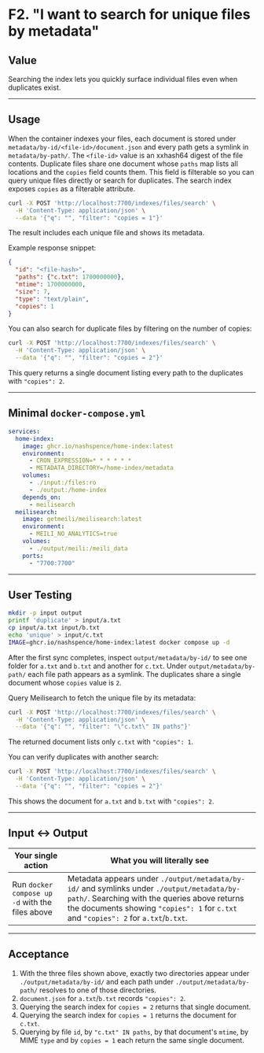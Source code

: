 # F2. "I want to search for unique files by metadata"

## Value

Searching the index lets you quickly surface individual files even when duplicates exist.

---

## Usage

When the container indexes your files, each document is stored under `metadata/by-id/<file-id>/document.json` and every path gets a symlink in `metadata/by-path/`. The `<file-id>` value is an xxhash64 digest of the file contents. Duplicate files share one document whose `paths` map lists all locations and the `copies` field counts them. This field is filterable so you can query unique files directly or search for duplicates.
The search index exposes `copies` as a filterable attribute.

```bash
curl -X POST 'http://localhost:7700/indexes/files/search' \
  -H 'Content-Type: application/json' \
  --data '{"q": "", "filter": "copies = 1"}'
```

The result includes each unique file and shows its metadata.

Example response snippet:

```json
{
  "id": "<file-hash>",
  "paths": {"c.txt": 1700000000},
  "mtime": 1700000000,
  "size": 7,
  "type": "text/plain",
  "copies": 1
}
```

You can also search for duplicate files by filtering on the number of copies:

```bash
curl -X POST 'http://localhost:7700/indexes/files/search' \
  -H 'Content-Type: application/json' \
  --data '{"q": "", "filter": "copies = 2"}'
```

This query returns a single document listing every path to the duplicates with
`"copies": 2`.

---

## Minimal `docker-compose.yml`

```yaml
services:
  home-index:
    image: ghcr.io/nashspence/home-index:latest
    environment:
      - CRON_EXPRESSION=* * * * * *
      - METADATA_DIRECTORY=/home-index/metadata
    volumes:
      - ./input:/files:ro
      - ./output:/home-index
    depends_on:
      - meilisearch
  meilisearch:
    image: getmeili/meilisearch:latest
    environment:
      - MEILI_NO_ANALYTICS=true
    volumes:
      - ./output/meili:/meili_data
    ports:
      - "7700:7700"
```

---

## User Testing

```bash
mkdir -p input output
printf 'duplicate' > input/a.txt
cp input/a.txt input/b.txt
echo 'unique' > input/c.txt
IMAGE=ghcr.io/nashspence/home-index:latest docker compose up -d
```

After the first sync completes, inspect `output/metadata/by-id/` to see one folder for `a.txt` and `b.txt` and another for `c.txt`. Under `output/metadata/by-path/` each file path appears as a symlink. The duplicates share a single document whose `copies` value is `2`.

Query Meilisearch to fetch the unique file by its metadata:

```bash
curl -X POST 'http://localhost:7700/indexes/files/search' \
  -H 'Content-Type: application/json' \
  --data '{"q": "", "filter": "\"c.txt\" IN paths"}'
```

The returned document lists only `c.txt` with `"copies": 1`.

You can verify duplicates with another search:

```bash
curl -X POST 'http://localhost:7700/indexes/files/search' \
  -H 'Content-Type: application/json' \
  --data '{"q": "", "filter": "copies = 2"}'
```

This shows the document for `a.txt` and `b.txt` with `"copies": 2`.

---

## Input ↔ Output

| **Your single action** | **What you will literally see** |
| --- | --- |
| Run `docker compose up -d` with the files above | Metadata appears under `./output/metadata/by-id/` and symlinks under `./output/metadata/by-path/`. Searching with the queries above returns the documents showing `"copies": 1` for `c.txt` and `"copies": 2` for `a.txt`/`b.txt`. |

---

## Acceptance

1. With the three files shown above, exactly two directories appear under `./output/metadata/by-id/` and each path under `./output/metadata/by-path/` resolves to one of those directories.
2. `document.json` for `a.txt`/`b.txt` records `"copies": 2`.
3. Querying the search index for `copies = 2` returns that single document.
4. Querying the search index for `copies = 1` returns the document for `c.txt`.
5. Querying by file `id`, by `"c.txt" IN paths`, by that document's `mtime`, by MIME `type` and by `copies = 1` each return the same single document.
